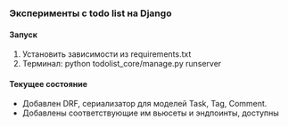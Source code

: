 ### Эксперименты с todo list на Django
#### Запуск
1. Установить зависимости из requirements.txt
2. Терминал: python todolist_core/manage.py runserver

#### Текущее состояние
- Добавлен DRF, сериализатор для моделей Task, Tag, Comment.
- Добавлены соответствующие им вьюсеты и эндпоинты, доступны 
